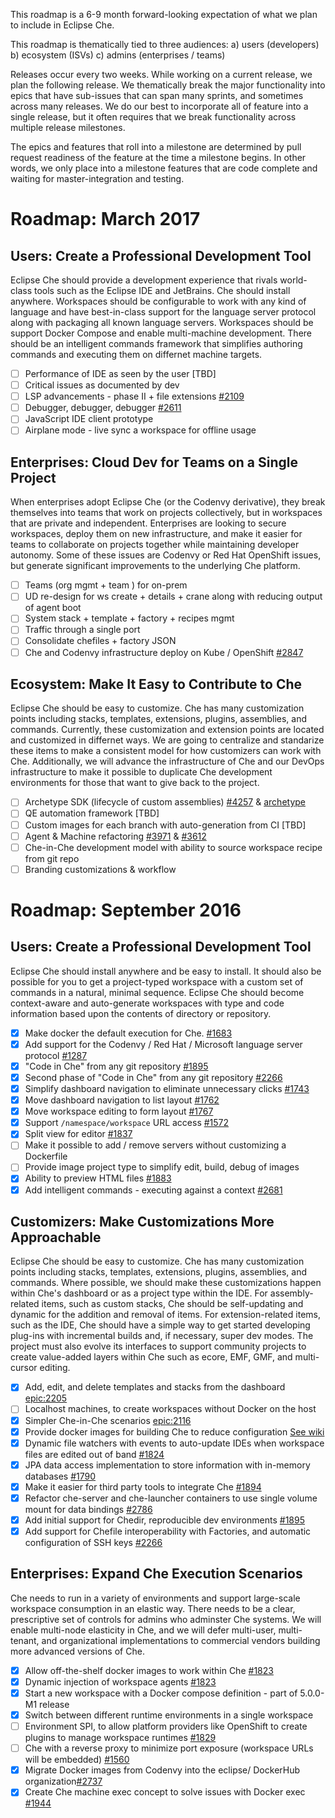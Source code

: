 This roadmap is a 6-9 month forward-looking expectation of what we plan to include in Eclipse Che. 

This roadmap is thematically tied to three audiences: 
a) users (developers) 
b) ecosystem (ISVs) 
c) admins (enterprises / teams) 

Releases occur every two weeks. While working on a current release, we plan the following release. We thematically break the major functionality into epics that have sub-issues that can span many sprints, and sometimes across many releases. We do our best to incorporate all of feature into a single release, but it often requires that we break functionality across multiple release milestones.

The epics and features that roll into a milestone are determined by pull request readiness of the feature at the time a milestone begins. In other words, we only place into a milestone features that are code complete and waiting for master-integration and testing.

# Roadmap: March 2017
## Users: Create a Professional Development Tool
Eclipse Che should provide a development experience that rivals world-class tools such as the Eclipse IDE and JetBrains. Che should install anywhere. Workspaces should be configurable to work with any kind of language and have best-in-class support for the language server protocol along with packaging all known language servers. Workspaces should be support Docker Compose and enable multi-machine development. There should be an intelligent commands framework that simplifies authoring commands and executing them on differnet machine targets.
- [ ] Performance of IDE as seen by the user [TBD]
- [ ] Critical issues as documented by dev 
- [ ] LSP advancements - phase II + file extensions [#2109](https://github.com/eclipse/che/issues/2109)
- [ ] Debugger, debugger, debugger [#2611](https://github.com/eclipse/che/issues/2611)
- [ ] JavaScript IDE client prototype
- [ ] Airplane mode - live sync a workspace for offline usage

## Enterprises: Cloud Dev for Teams on a Single Project
When enterprises adopt Eclipse Che (or the Codenvy derivative), they break themselves into teams that work on projects collectively, but in workspaces that are private and independent. Enterprises are looking to secure workspaces, deploy them on new infrastructure, and make it easier for teams to collaborate on projects together while maintaining developer autonomy. Some of these issues are Codenvy or Red Hat OpenShift issues, but generate significant improvements to the underlying Che platform.
- [ ] Teams (org mgmt + team ) for on-prem
- [ ] UD re-design for ws create + details + crane along with reducing output of agent boot
- [ ] System stack + template + factory + recipes mgmt
- [ ] Traffic through a single port
- [ ] Consolidate chefiles + factory JSON 
- [ ] Che and Codenvy infrastructure deploy on Kube / OpenShift [#2847](https://github.com/eclipse/che/issues/2847)
 
## Ecosystem: Make It Easy to Contribute to Che
Eclipse Che should be easy to customize. Che has many customization points including stacks, templates, extensions, plugins, assemblies, and commands. Currently, these customization and extension points are located and customized in differnet ways. We are going to centralize and standarize these items to make a consistent model for how customizers can work with Che. Additionally, we will advance the infrastructure of Che and our DevOps infrastructure to make it possible to duplicate Che development environments for those that want to give back to the project.
- [ ] Archetype SDK (lifecycle of custom assemblies) [#4257](https://github.com/eclipse/che/issues/4257) & [archetype](https://github.com/eclipse/che-archetypes/issues) 
- [ ] QE automation framework [TBD] 
- [ ] Custom images for each branch with auto-generation from CI [TBD] 
- [ ] Agent & Machine refactoring [#3971](https://github.com/eclipse/che/issues/3971) & [#3612](https://github.com/eclipse/che/issues/3612) 
- [ ] Che-in-Che development model with ability to source workspace recipe from git repo 
- [ ] Branding customizations & workflow 

# Roadmap: September 2016
## Users: Create a Professional Development Tool
Eclipse Che should install anywhere and be easy to install. It should also be possible for you to get a project-typed workspace with a custom set of commands in a natural, minimal sequence. Eclipse Che should become context-aware and auto-generate workspaces with type and code information based upon the contents of directory or repository.
- [x] Make docker the default execution for Che. [#1683](https://github.com/eclipse/che/pull/1683)
- [x] Add support for the Codenvy / Red Hat / Microsoft language server protocol [#1287](https://github.com/eclipse/che/issues/1287)
- [x] "Code in Che" from any git repository [#1895](https://github.com/eclipse/che/issues/1895)
- [x] Second phase of "Code in Che" from any git repository [#2266](#2266)
- [x] Simplify dashboard navigation to eliminate unnecessary clicks [#1743](https://github.com/eclipse/che/issues/1743) 
- [x] Move dashboard navigation to list layout [#1762](https://github.com/eclipse/che/issues/1762)
- [x] Move workspace editing to form layout [#1767](https://github.com/eclipse/che/issues/1767)
- [x] Support `/namespace/workspace` URL access [#1572](https://github.com/eclipse/che/pull/1572)
- [x] Split view for editor [#1837](https://github.com/eclipse/che/issues/1837)
- [ ] Make it possible to add / remove servers without customizing a Dockerfile
- [ ] Provide image project type to simplify edit, build, debug of images
- [x] Ability to preview HTML files [#1883](https://github.com/eclipse/che/issues/1883)
- [x] Add intelligent commands - executing against a context [#2681](https://github.com/eclipse/che/issues/2681)

## Customizers: Make Customizations More Approachable
Eclipse Che should be easy to customize. Che has many customization points including stacks, templates, extensions, plugins, assemblies, and commands. Where possible, we should make these customizations happen within Che's dashboard or as a project type within the IDE. For assembly-related items, such as custom stacks, Che should be self-updating and dynamic for the addition and removal of items. For extension-related items, such as the IDE, Che should have a simple way to get started developing plug-ins with incremental builds and, if necessary, super dev modes. The project must also evolve its interfaces to support community projects to create value-added layers within Che such as ecore, EMF, GMF, and multi-cursor editing.

- [x] Add, edit, and delete templates and stacks from the dashboard [epic:2205](#2205)
- [ ] Localhost machines, to create workspaces without Docker on the host
- [x] Simpler Che-in-Che scenarios [epic:2116](https://github.com/eclipse/che/issues/2116)
- [x] Provide docker images for building Che to reduce configuration [See wiki](https://github.com/eclipse/che/wiki/Development-Workflow#build-che-using-docker)
- [x] Dynamic file watchers with events to auto-update IDEs when workspace files are edited out of band [#1824](https://github.com/eclipse/che/issues/1824)
- [x] JPA data access implementation to store information with in-memory databases [#1790](https://github.com/eclipse/che/issues/1790)
- [x] Make it easier for third party tools to integrate Che [#1894](https://github.com/eclipse/che/issues/1894)
- [x] Refactor che-server and che-launcher containers to use single volume mount for data bindings [#2786](https://github.com/eclipse/che/pull/2786)
- [x] Add initial support for Chedir, reproducible dev environments [#1895](https://github.com/eclipse/che/issues/1895)
- [x] Add support for Chefile interoperability with Factories, and automatic configuration of SSH keys [#2266](https://github.com/eclipse/che/issues/2266)

## Enterprises: Expand Che Execution Scenarios
Che needs to run in a variety of environments and support large-scale workspace consumption in an elastic way. There needs to be a clear, prescriptive set of controls for admins who adminster Che systems. We will enable multi-node elasticity in Che, and we will defer multi-user, multi-tenant, and organizational implementations to commercial vendors building more advanced versions of Che.
- [x] Allow off-the-shelf docker images to work within Che [#1823](https://github.com/eclipse/che/issues/1823)
- [x] Dynamic injection of workspace agents [#1823](https://github.com/eclipse/che/issues/1823)
- [x] Start a new workspace with a Docker compose definition - part of 5.0.0-M1 release
- [x] Switch between different runtime environments in a single workspace
- [ ] Environment SPI, to allow platform providers like OpenShift to create plugins to manage workspace runtimes [#1829](https://github.com/eclipse/che/issues/1829)
- [ ] Che with a reverse proxy to minimize port exposure (workspace URLs will be embedded) [#1560](https://github.com/eclipse/che/issues/1560)
- [x] Migrate Docker images from Codenvy into the eclipse/ DockerHub organization[#2737](https://github.com/eclipse/che/issues/2737)
- [x] Create Che machine exec concept to solve issues with Docker exec [#1944](https://github.com/eclipse/che/issues/1944)